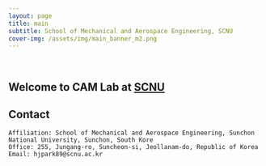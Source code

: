 ```yaml
---
layout: page
title: main
subtitle: School of Mechanical and Aerospace Engineering, SCNU
cover-img: /assets/img/main_banner_m2.png
---
```


<br/>

## Welcome to CAM Lab at [SCNU](https://www.scnu.ac.kr/SCNU/main.do?introChk=Y)


## Contact

```
Affiliation: School of Mechanical and Aerospace Engineering, Sunchon National University, Sunchon, South Kore
Office: 255, Jungang-ro, Suncheon-si, Jeollanam-do, Republic of Korea
Email: hjpark89@scnu.ac.kr
```

